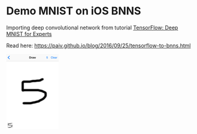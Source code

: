 
# Demo MNIST on iOS BNNS

Importing deep convolutional network from tutorial [TensorFlow: Deep MNIST for Experts][TF-TUT]

Read here: https://paiv.github.io/blog/2016/09/25/tensorflow-to-bnns.html

<img src="screenshot.png" alt="screenshot" width="140" />

[TF-TUT]: https://www.tensorflow.org/versions/master/tutorials/mnist/pros/index.html
